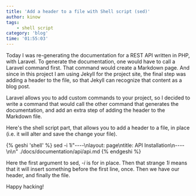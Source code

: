 ```yaml
---
title: 'Add a header to a file with Shell script (sed)'
author: kinow
tags:
    - shell script
category: 'blog'
time: '01:55:03'
---
```


Today I was re-generating the documentation for a REST API written in PHP, with
Laravel. To generate the documentation, one would have to call a Laravel command first.
That command would create a Markdown page. And since in this project I am using Jekyll
for the project site, the final step was adding a header to the file, so that Jekyll
can recognize that content as a blog post.

Laravel allows you to add custom commands to your project, so I decided to write a command
that would call the other command that generates the documentation, and add an extra step
of adding the header to the Markdown file.

Here's the shell script part, that allows you to add a header to a file, in place (i.e.
it will alter and save the change your file).

{% geshi 'shell' %}
sed -i 1i"----\nlayout: page\ntitle: API Installation\n----\n\n" ./docs/documentation/api/api.md
{% endgeshi %}

Here the first argument to sed, *-i* is for in place. Then that strange *1i*
means that it will insert something before the first line, once. Then we have our header,
and finally the file.

Happy hacking!
